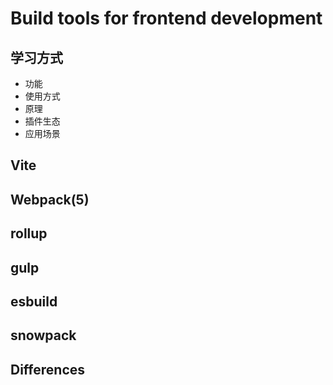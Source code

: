 # Build tools for frontend development

## 学习方式

- 功能
- 使用方式
- 原理
- 插件生态
- 应用场景

## Vite

## Webpack(5)

## rollup

## gulp

## esbuild

## snowpack

## Differences
